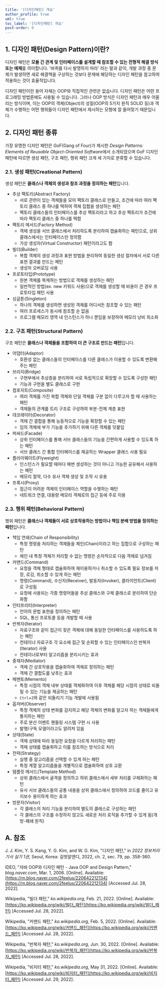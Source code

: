 ```yaml
---
title: '[디자인패턴] 개요'
author_profile: true
uml: true
toc_label: '[디자인패턴] 개요'
post-order: 0
---
```


## 1. 디자인 패턴(Design Pattern)이란?
디자인 패턴은 **모듈 간 관계 및 인터페이스를 설계할 때 참조할 수 있는 전형적 해결 방식 또는 예제**를 의미합니다.
'바퀴를 다시 발명하지 마라' 라는 말과 같이, 개발 과정 중 문제가 발생하면 새로 해결책을 구상하는 것보다 문제에 해당하는 디자인 패턴을 참고하여 적용하는 것이 효율적입니다.

디자인 패턴이란 용어 자체는 OOP와 직접적인 관련은 없습니다. 디자인 패턴은 어떤 프로그래밍 방법론에도 사용될 수 있습니다. 그러나 OOP 방식은 디자인 패턴과 매우 어울리는 방식이며, 이는 OOP의 객체(Object)의 성질(OOP의 5가지 원칙 SOLID 등)과 객체가 수행하는 어떤 행위들이 디자인 패턴에서 제시하는 모형에 잘 들어맞기 때문입니다.

## 2. 디자인 패턴 종류
가장 유명한 디자인 패턴은 GoF(Gang of Four)가 제시한 *Design Patterns: Elements of Reusable Object-Oriented Software*에서 소개되었으며 GoF 디자인 패턴에 따르면 생성 패턴, 구조 패턴, 행위 패턴 크게 세 가지로 분류할 수 있습니다.

### 2.1. 생성 패턴(Creational Pattern)
생성 패턴은 **클래스나 객체의 생성과 참조 과정을 정의하는 패턴**입니다.

- 추상 팩토리(Abstract Factory)
    - 서로 관련이 있는 객체들을 모아 팩토리 클래스로 만들고, 조건에 따라 여러 팩토리 클래스 중 하나를 택하여 객체 집합을 생성하는 패턴
    - 팩토리 클래스들의 인터페이스를 추상 팩토리라고 하고 추상 팩토리가 조건에 따라 팩토리 클래스 중 하나를 택함
- 팩토리 메서드(Factory Method)
    - 객체 생성을 서브 클래스에서 처리하도록 분리하여 캡슐화하는 패턴으로, 상위 클래스에서는 인터페이스만 정의함
    - 가상 생성자(Virtual Constructor) 패턴이라고도 함
- 빌더(Builder)
    - 복합 객체의 생성 과정과 표현 방법을 분리하여 동일한 생성 절차에서 서로 다른 표현 결과를 만드는 패턴
    - 생성자 오버로딩 사용
- 프로토타입(Prototype)
    - 원본 객체를 복제하는 방법으로 객체를 생성하는 패턴
    - 일반적인 방법(ex. new 키워드 사용)으로 객체를 생성할 때 비용이 큰 경우 프로토타입 패턴 사용
- 싱글톤(Singleton)
    - 하나의 객체를 생성하면 생성된 객체를 어디서든 참조할 수 있는 패턴
    - 여러 프로세스가 동시에 참조할 순 없음
    - 프로그램 메모리 영역 내 인스턴스가 하나 뿐임을 보장하여 메모리 낭비 최소화

### 2.2. 구조 패턴(Structural Pattern)
구조 패턴은 **클래스나 객체들을 조합하여 더 큰 구조로 만드는 패턴**입니다.

- 어댑터(Adaptor)
    - 호환성 없는 클래스들의 인터페이스를 다른 클래스가 이용할 수 있도록 변환해주는 패턴
- 브리지(Bridge)
    - 구현부에서 추상층을 분리하여 서로 독립적으로 확장할 수 있도록 구성한 패턴
    - 기능과 구현을 별도 클래스로 구현
- 컴포지트(Composite)
    - 여러 객체를 가진 복합 객체와 단일 객체를 구분 없이 다루고자 할 때 사용하는 패턴
    - 객체들의 관계를 트리 구조로 구성하여 부분-전체 계층 표현
- 데코레이터(Decorator)
    - 객체 간 결합을 통해 능동적으로 기능을 확장할 수 있는 패턴
    - 임의 객체에 부가 기능을 추가하기 위해 다른 객체를 덧붙임
- 퍼싸드(Facade)
    - 상위 인터페이스를 통해 서브 클래스들의 기능을 간편하게 사용할 수 있도록 하는 패턴
    - 서브 클래스 간 통합 인터페이스를 제공하는 Wrapper 클래스 사용 필요
- 플라이웨이트(Flyweight)
    - 인스턴스가 필요할 때마다 매번 생성하는 것이 아니고 가능한 공유해서 사용하는 패턴
    - 메모리 절약, 다수 유사 객체 생성 및 조작 시 유용
- 프록시(Proxy)
    - 접근이 어려운 객체의 인터페이스 역할을 수행하는 패턴
    - 네트워크 연결, 대용량 메모리 객체로의 접근 등에 주로 이용

### 2.3. 행위 패턴(Behavioral Pattern)
행위 패턴은 **클래스나 객체들이 서로 상호작용하는 방법이나 책임 분배 방법을 정의하는 패턴**입니다.

- 책임 연쇄(Chain of Responsibility)
    - 특정 명령을 처리하는 객체들을 체인(Chain)이라고 하는 집합으로 구성하는 패턴
    - 체인 내 특정 객체가 처리할 수 없는 명령은 순차적으로 다음 객체로 넘겨짐
- 커맨드(Command)
    - 요청을 객체 형태로 캡슐화하여 재이용하거나 취소할 수 있도록 필요 정보를 저장, 로깅, 취소할 수 있게 하는 패턴
    - 명령(Command), 수신자(Receiver), 발동자(Invoker), 클라이언트(Client)로 구성됨
    - 요청에 사용되는 각종 명령어들을 추상 클래스와 구체 클래스로 분리하여 단순화함
- 인터프리터(Interpreter)
    - 언어의 문법 표현을 정의하는 패턴
    - SQL, 통신 프로토콜 등을 개발할 때 사용
- 반복자(Iterator)
    - 자료구조와 같이 접근이 잦은 객체에 대해 동일한 인터페이스를 사용하도록 하는 패턴
    - 컨테이너 자료구조 각 요소에 접근 및 순회할 수 있는 인터페이스인 반복자(Iterator) 사용
    - 컨테이너로부터 알고리즘을 분리시키는 효과
- 중재자(Mediator)
    - 객체 간 상호작용을 캡슐화하여 객체로 정의하는 패턴
    - 객체 간 결합도를 낮추는 효과
- 메멘토(Memento)
    - 특정 시점의 객체 내부 상태를 객체화하여 이후 객체를 해당 시점의 상태로 되돌릴 수 있는 기능을 제공하는 패턴
    - `Ctrl`+`Z`와 같은 되돌리기 기능 개발에 사용됨
- 옵저버(Observer)
    - 특정 객체의 상태 변화를 감지하고 해당 객체의 변화를 알고자 하는 객체들에게 통지하는 패턴
    - 주로 분산 이벤트 핸들링 시스템 구현 시 사용
    - 발행/구독 모델이라고도 알려져 있음
- 상태(State)
    - 객체 상태에 따라 동일한 요청을 다르게 처리하는 패턴
    - 객체 상태를 캡슐화하고 이를 참조하는 방식으로 처리
- 전략(Strategy)
    - 실행 중 알고리즘을 선택할 수 있게 하는 패턴
    - 특정 계열 알고리즘들을 개별적으로 캡슐화하여 상호 교환
- 템플릿 메서드(Template Method)
    - 상위 클래스에서 골격을 정의하고 하위 클래스에서 세부 처리를 구체화하는 패턴
    - 유사 서브 클래스들의 공통 내용을 상위 클래스에서 정의하여 코드를 줄이고 유지보수 용이하게 하는 효과
- 방문자(Visitor)
    - 각 클래스의 처리 기능을 분리하여 별도의 클래스로 구성하는 패턴
    - 각 클래스의 구조를 수정하지 않고도 새로운 처리 로직을 추가할 수 있게 됨(개방-폐쇄 원칙)

## A. 참조
J. J. Kim, Y. S. Kang, Y. G. Kim, and W. G. Kim, "디자인 패턴," in *2022 정보처리기사 실기 1권*, Seoul, Korea: 길벗알앤디, 2022, ch. 2, sec. 79, pp. 358-360.

IDEO, "자바 OOP와 디자인 패턴 - Java OOP and Design Pattern," *blog.naver.com*, Mar. 1, 2006. [Online]. Available: [https://m.blog.naver.com/2feelus/220642212134](https://m.blog.naver.com/2feelus/220642212134) [Accessed Jul. 28, 2022].

Wikipedia, "빌더 패턴," *ko.wikipedia.org*, Feb. 21, 2022. [Online]. Available: [https://ko.wikipedia.org/wiki/빌더_패턴](https://ko.wikipedia.org/wiki/빌더_패턴) [Accessed Jul. 28, 2022].

Wikipedia, "커맨드 패턴," *ko.wikipedia.org*, Feb. 5, 2022. [Online]. Available: [https://ko.wikipedia.org/wiki/커맨드_패턴](https://ko.wikipedia.org/wiki/커맨드_패턴) [Accessed Jul. 28, 2022].

Wikipedia, "반복자 패턴," *ko.wikipedia.org*, Jun. 30, 2022. [Online]. Available: [https://ko.wikipedia.org/wiki/반복자_패턴](https://ko.wikipedia.org/wiki/반복자_패턴) [Accessed Jul. 28, 2022].

Wikipedia, "비지터 패턴," *ko.wikipedia.org*, May 31, 2022. [Online]. Available: [https://ko.wikipedia.org/wiki/비지터_패턴](https://ko.wikipedia.org/wiki/비지터_패턴) [Accessed Jul. 29, 2022].
